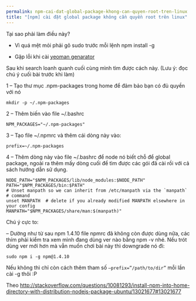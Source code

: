 ```yaml
---
permalink: npm-cai-dat-global-package-khong-can-quyen-root-tren-linux
title: "[npm] cài đặt global package không cần quyền root trên linux"
---
```


Tại sao phải làm điều này?

- Vì quá mệt mỏi phải gõ sudo trước mỗi lệnh npm install -g

- Gặp lỗi khi cài [yeoman genarator](http://stackoverflow.com/questions/18212175/npm-yeoman-install-generator-angular-without-sudo)

Sau khi search loanh quanh cuối cùng mình tìm được cách này. (Lưu ý: đọc chú ý cuối bài trước khi làm)

1 – Tạo thư mục .npm-packages trong home để đảm bảo bạn có đủ quyền với nó
```
mkdir -p ~/.npm-packages
```
2 – Thêm biến vào  file ~/.bashrc
```
NPM_PACKAGES="~/.npm-packages"
```
3 – Tạo file ~/.npmrc và thêm cái dòng này vào:
```
prefix=~/.npm-packages
```
4 – Thêm dòng này vào file ~/.bashrc để node nó biết chỗ để global package, ngoài ra thêm mấy dòng cuối để tìm được các gói đã cài rồi với cả sách hướng dẫn sử dụng.
```
NODE_PATH="$NPM_PACKAGES/lib/node_modules:$NODE_PATH"
PATH="$NPM_PACKAGES/bin:$PATH"
# Unset manpath so we can inherit from /etc/manpath via the `manpath`
# command
unset MANPATH  # delete if you already modified MANPATH elsewhere in your config
MANPATH="$NPM_PACKAGES/share/man:$(manpath)"
```
Chú ý cực to:

– Dường như từ sau npm 1.4.10 file npmrc đã không còn được dùng nữa, các thím phải kiểm tra xem mình đang dùng ver nào bằng npm -v nhé. Nếu trót dùng ver mới hơn mà vẫn muốn chơi bài này thì downgrade nó đi:
```
sudo npm i -g npm@1.4.10
```
Nếu không thì chỉ còn cách thêm tham số `–prefix=”/path/to/dir”` mỗi lần cài -g thôi :P

Theo http://stackoverflow.com/questions/10081293/install-npm-into-home-directory-with-distribution-nodejs-package-ubuntu/13021677#13021677
